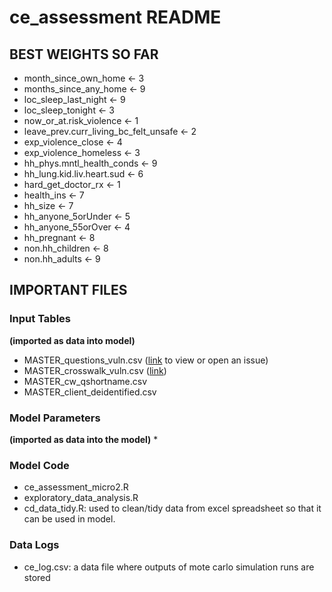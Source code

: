# ce_assessment README

## BEST WEIGHTS SO FAR
*  month_since_own_home                  <- 3 
*  months_since_any_home                 <- 9 
*  loc_sleep_last_night                  <- 9 
*  loc_sleep_tonight                     <- 3 
*  now_or_at.risk_violence               <- 1 
*  leave_prev.curr_living_bc_felt_unsafe <- 2
*  exp_violence_close                    <- 4 
*  exp_violence_homeless                 <- 3 
*  hh_phys.mntl_health_conds             <- 9 
*  hh_lung.kid.liv.heart.sud             <- 6 
*  hard_get_doctor_rx                    <- 1 
*  health_ins                            <- 7 
*  hh_size                               <- 7 
*  hh_anyone_5orUnder                    <- 5 
*  hh_anyone_55orOver                    <- 4 
*  hh_pregnant                           <- 8 
*  non.hh_children                       <- 8 
*  non.hh_adults                         <- 9 

## IMPORTANT FILES
### Input Tables 
**(imported as data into model)**
* MASTER_questions_vuln.csv ([link](https://github.com/timbender-ncceh/ce_assessment/blob/main/MASTER_questions_vuln.csv) to view or open an issue)
* MASTER_crosswalk_vuln.csv ([link](https://github.com/timbender-ncceh/ce_assessment/blob/main/MASTER_crosswalk_vuln.csv))
* MASTER_cw_qshortname.csv
* MASTER_client_deidentified.csv
### Model Parameters
**(imported as data into the model)**
* 
### Model Code
* ce_assessment_micro2.R
* exploratory_data_analysis.R
* cd_data_tidy.R: used to clean/tidy data from excel spreadsheet so that it can be used in model.  
### Data Logs
* ce_log.csv: a data file where outputs of mote carlo simulation runs are stored
